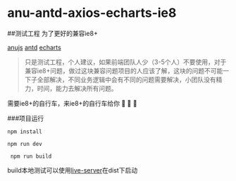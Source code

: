 # anu-antd-axios-echarts-ie8
##测试工程 为了更好的兼容ie8+

[anujs](https://rubylouvre.github.io/anu/index.html) [antd]() [echarts](https://www.echartsjs.com/index.html)

> 只是测试工程，个人建议，如果前端团队人少（3-5个人）不要使用，对于兼容ie8+问题，做过这块兼容问题项目的人应该了解，这块的问题不可能一下子全部解决，不同业务逻辑中会有不同的问题需要解决，小团队没有精力，时间，能力去解决所有问题。

需要ie8+的自行车，来ie8+的自行车给你 :bicyclist: :bicyclist: :bicyclist:

###项目运行

``` npm install ```

``` npm run dev ```

``` npm run build```

build本地测试可以使用[live-server](https://www.npmjs.com/package/live-server)在dist下启动
